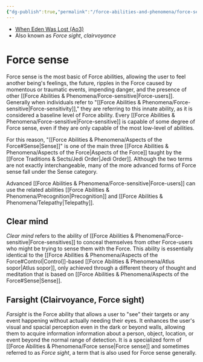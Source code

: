 ```yaml
---
{"dg-publish":true,"permalink":"/force-abilities-and-phenomena/force-sense/","tags":["universal","sense","forcepower"],"noteIcon":"saber1"}
---
```


- [When Eden Was Lost (Ao3)](https://archiveofourown.org/works/19334440)
- Also known as *Force sight*, *clairvoyance*
# Force sense
Force sense is the most basic of Force abilities, allowing the user to feel another being's feelings, the future, ripples in the Force caused by momentous or traumatic events, impending danger, and the presence of other [[Force Abilities & Phenomena/Force-sensitive\|Force-users]]. Generally when individuals refer to "[[Force Abilities & Phenomena/Force-sensitive\|Force-sensitivity]]," they are referring to this innate ability, as it is considered a baseline level of Force ability. Every [[Force Abilities & Phenomena/Force-sensitive\|Force-sensitive]] is capable of some degree of Force sense, even if they are only capable of the most low-level of abilities. 

For this reason, "[[Force Abilities & Phenomena/Aspects of the Force#Sense\|Sense]]" is one of the main three [[Force Abilities & Phenomena/Aspects of the Force\|Aspects of the Force]] taught by the [[Force Traditions & Sects/Jedi Order\|Jedi Order]]. Although the two terms are not exactly interchangeable, many of the more advanced forms of Force sense fall under the Sense category. 

Advanced [[Force Abilities & Phenomena/Force-sensitive\|Force-users]] can use the related abilities [[Force Abilities & Phenomena/Precognition\|Precognition]] and [[Force Abilities & Phenomena/Telepathy\|Telepathy]].
## Clear mind
*Clear mind* refers to the ability of [[Force Abilities & Phenomena/Force-sensitive\|Force-sensitives]] to conceal themselves from other Force-users who might be trying to sense them with the Force. This ability is essentially identical to the [[Force Abilities & Phenomena/Aspects of the Force#Control\|Control]]-based [[Force Abilities & Phenomena/Atlus sopor\|Atlus sopor]], only achieved through a different theory of thought and meditation that is based on [[Force Abilities & Phenomena/Aspects of the Force#Sense\|Sense]]. 
## Farsight (Clairvoyance, Force sight)
*Farsight* is the Force ability that allows a user to "see" their targets or any event happening without actually needing their eyes. It enhances the user's visual and spacial perception even in the dark or beyond walls, allowing them to acquire information information about a person, object, location, or event beyond the normal range of detection. It is a specialized form of [[Force Abilities & Phenomena/Force sense\|Force sense]] and sometimes referred to as *Force sight*, a term that is also used for Force sense generally. 